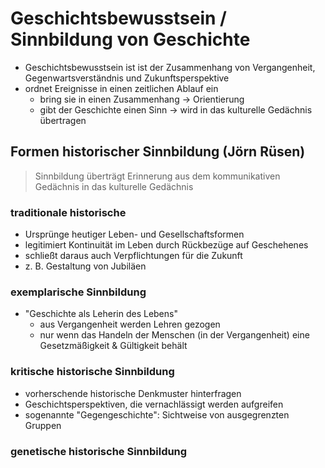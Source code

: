 # Geschichtsbewusstsein / Sinnbildung von Geschichte

- Geschichtsbewusstsein ist ist der Zusammenhang von Vergangenheit, Gegenwartsverständnis und Zukunftsperspektive
- ordnet Ereignisse in einen zeitlichen Ablauf ein
  - bring sie in einen Zusammenhang -> Orientierung
  - gibt der Geschichte einen Sinn -> wird in das kulturelle Gedächnis übertragen

## Formen historischer Sinnbildung (Jörn Rüsen)

> Sinnbildung überträgt Erinnerung aus dem kommunikativen Gedächnis in das kulturelle Gedächnis

### traditionale historische 

- Ursprünge heutiger Leben- und Gesellschaftsformen
- legitimiert Kontinuität im Leben durch Rückbezüge auf Geschehenes
- schließt daraus auch Verpflichtungen für die Zukunft
- z. B. Gestaltung von Jubiläen

### exemplarische Sinnbildung

- "Geschichte als Leherin des Lebens"
  - aus Vergangenheit werden Lehren gezogen
  - nur wenn das Handeln der Menschen (in der Vergangenheit) eine Gesetzmäßigkeit & Gültigkeit behält

### kritische historische Sinnbildung

- vorherschende historische Denkmuster hinterfragen
- Geschichtsperspektiven, die vernachlässigt werden aufgreifen
- sogenannte "Gegengeschichte": Sichtweise von ausgegrenzten Gruppen

### genetische historische Sinnbildung